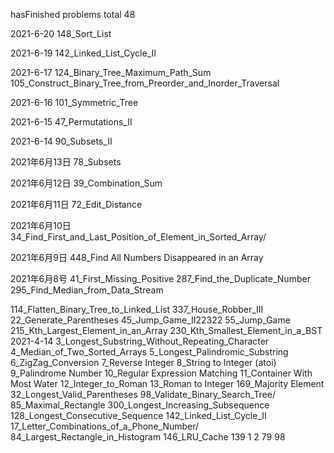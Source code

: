 hasFinished problems   total 48


2021-6-20
148_Sort_List

2021-6-19
142_Linked_List_Cycle_II

2021-6-17
124_Binary_Tree_Maximum_Path_Sum
105_Construct_Binary_Tree_from_Preorder_and_Inorder_Traversal

2021-6-16
101_Symmetric_Tree

2021-6-15
47_Permutations_II

2021-6-14
90_Subsets_II

2021年6月13日
78_Subsets

2021年6月12日
39_Combination_Sum

2021年6月11日
72_Edit_Distance

2021年6月10日
34_Find_First_and_Last_Position_of_Element_in_Sorted_Array/

2021年6月9日
448_Find All Numbers Disappeared in an Array


2021年6月8号
41_First_Missing_Positive
287_Find_the_Duplicate_Number
295_Find_Median_from_Data_Stream


114_Flatten_Binary_Tree_to_Linked_List
337_House_Robber_III
22_Generate_Parentheses
45_Jump_Game_II22322
55_Jump_Game
215_Kth_Largest_Element_in_an_Array
230_Kth_Smallest_Element_in_a_BST
2021-4-14
3_Longest_Substring_Without_Repeating_Character
4_Median_of_Two_Sorted_Arrays
5_Longest_Palindromic_Substring
6_ZigZag_Conversion
7_Reverse Integer
8_String to Integer (atoi)
9_Palindrome Number
10_Regular Expression Matching
11_Container With Most Water
12_Integer_to_Roman
13_Roman to Integer
169_Majority Element
32_Longest_Valid_Parentheses
98_Validate_Binary_Search_Tree/
85_Maximal_Rectangle
300_Longest_Increasing_Subsequence
128_Longest_Consecutive_Sequence
142_Linked_List_Cycle_II
17_Letter_Combinations_of_a_Phone_Number/
84_Largest_Rectangle_in_Histogram
146_LRU_Cache
139
1
2
79
98